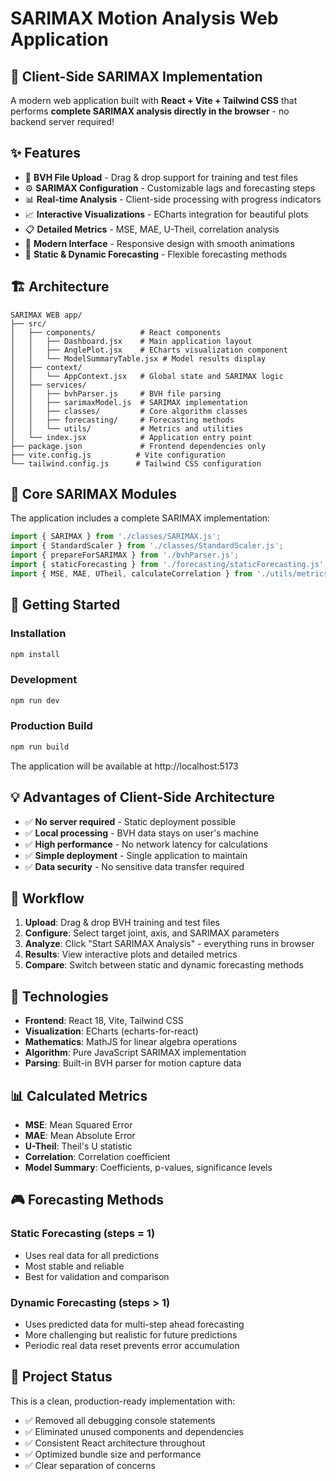 # SARIMAX Motion Analysis Web Application

## 🚀 Client-Side SARIMAX Implementation

A modern web application built with **React + Vite + Tailwind CSS** that performs **complete SARIMAX analysis directly in the browser** - no backend server required!

## ✨ Features

- 📁 **BVH File Upload** - Drag & drop support for training and test files
- ⚙️ **SARIMAX Configuration** - Customizable lags and forecasting steps
- 📊 **Real-time Analysis** - Client-side processing with progress indicators
- 📈 **Interactive Visualizations** - ECharts integration for beautiful plots
- 📋 **Detailed Metrics** - MSE, MAE, U-Theil, correlation analysis
- 🎨 **Modern Interface** - Responsive design with smooth animations
- 🔄 **Static & Dynamic Forecasting** - Flexible forecasting methods

## 🏗️ Architecture

```
SARIMAX WEB app/
├── src/
│   ├── components/          # React components
│   │   ├── Dashboard.jsx    # Main application layout
│   │   ├── AnglePlot.jsx    # ECharts visualization component
│   │   └── ModelSummaryTable.jsx # Model results display
│   ├── context/
│   │   └── AppContext.jsx   # Global state and SARIMAX logic
│   ├── services/
│   │   ├── bvhParser.js     # BVH file parsing
│   │   ├── sarimaxModel.js  # SARIMAX implementation
│   │   ├── classes/         # Core algorithm classes
│   │   ├── forecasting/     # Forecasting methods
│   │   └── utils/           # Metrics and utilities
│   └── index.jsx            # Application entry point
├── package.json             # Frontend dependencies only
├── vite.config.js          # Vite configuration
└── tailwind.config.js      # Tailwind CSS configuration
```

## 🔧 Core SARIMAX Modules

The application includes a complete SARIMAX implementation:

```javascript
import { SARIMAX } from './classes/SARIMAX.js';
import { StandardScaler } from './classes/StandardScaler.js';
import { prepareForSARIMAX } from './bvhParser.js';
import { staticForecasting } from './forecasting/staticForecasting.js';
import { MSE, MAE, UTheil, calculateCorrelation } from './utils/metrics.js';
```

## 🚀 Getting Started

### Installation
```bash
npm install
```

### Development
```bash
npm run dev
```

### Production Build
```bash
npm run build
```

The application will be available at http://localhost:5173

## 💡 Advantages of Client-Side Architecture

- ✅ **No server required** - Static deployment possible
- ✅ **Local processing** - BVH data stays on user's machine
- ✅ **High performance** - No network latency for calculations
- ✅ **Simple deployment** - Single application to maintain
- ✅ **Data security** - No sensitive data transfer required

## 🔄 Workflow

1. **Upload**: Drag & drop BVH training and test files
2. **Configure**: Select target joint, axis, and SARIMAX parameters
3. **Analyze**: Click "Start SARIMAX Analysis" - everything runs in browser
4. **Results**: View interactive plots and detailed metrics
5. **Compare**: Switch between static and dynamic forecasting methods

## 🎯 Technologies

- **Frontend**: React 18, Vite, Tailwind CSS
- **Visualization**: ECharts (echarts-for-react)
- **Mathematics**: MathJS for linear algebra operations
- **Algorithm**: Pure JavaScript SARIMAX implementation
- **Parsing**: Built-in BVH parser for motion capture data

## 📊 Calculated Metrics

- **MSE**: Mean Squared Error
- **MAE**: Mean Absolute Error  
- **U-Theil**: Theil's U statistic
- **Correlation**: Correlation coefficient
- **Model Summary**: Coefficients, p-values, significance levels

## 🎮 Forecasting Methods

### Static Forecasting (steps = 1)
- Uses real data for all predictions
- Most stable and reliable
- Best for validation and comparison

### Dynamic Forecasting (steps > 1)
- Uses predicted data for multi-step ahead forecasting
- More challenging but realistic for future predictions
- Periodic real data reset prevents error accumulation

## 🔮 Project Status

This is a clean, production-ready implementation with:
- ✅ Removed all debugging console statements
- ✅ Eliminated unused components and dependencies
- ✅ Consistent React architecture throughout
- ✅ Optimized bundle size and performance
- ✅ Clear separation of concerns 